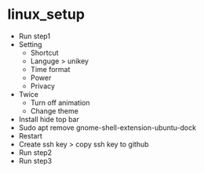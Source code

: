 # linux_setup

* Run step1
* Setting
	* Shortcut
	* Languge > unikey
	* Time format
	* Power
	* Privacy
* Twice
	* Turn off animation
	* Change theme
* Install hide top bar
* Sudo apt remove gnome-shell-extension-ubuntu-dock
* Restart
* Create ssh key > copy ssh key to github
* Run step2
* Run step3
